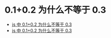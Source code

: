# 0.1+0.2 为什么不等于 0.3

- [js 中 0.1+0.2 为什么不等于 0.3](https://www.jianshu.com/p/404e2958c281)
- [js 中 0.1+0.2 为什么不等于 0.3](https://www.jianshu.com/p/2a5c877315ef)
